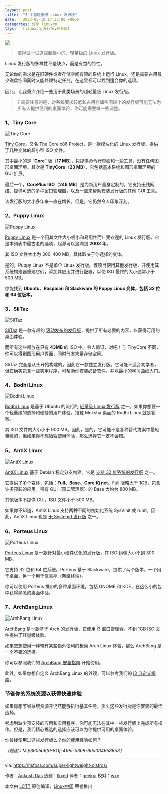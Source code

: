 ```yaml
---
layout: post
title:	"7 个超轻量级 Linux 发行版"
date:	2023-05-10 17:37:00 +0800 
categories:	分享 linuxcn 
tags:	[linuxcn,发行版,轻量级]
---
```



![](/Asserts/Images/album/202305/10/173608qso93mg46s8c5zgf.png)



> 
> 值得试一试这些超级小的、轻量级的 Linux 发行版。
> 
> 
> 


Linux 发行版的多样性不是缺点，而是有益的特性。


无论你的需求是在旧硬件或者存储空间有限的系统上运行 Linux，还是需要占用最少磁盘空间同时又能处理特定任务，在这里都可以找到适合你的选项。


因此，让我重点介绍一些用于此类场景的超轻量级 Linux 发行版。



> 
> ? 需要注意的是，对系统要求较低和占用存储空间较小的发行版可能无法为所有人提供便利的桌面体验，你可能需要做一些调整。
> 
> 
> 


### 1、Tiny Core


![Tiny Core](/Asserts/Images/album/202305/10/173705swj2t2j2xw6y770y.png)


[Tiny Core](http://tinycorelinux.net/?ref=itsfoss.com)，又名 The Core x86 Project，是一款模块化的 Linux 发行版，提供了几种变体的超小型 ISO 文件。


其中最小的是 “**Core**” 版（**17 MB**），只提供命令行界面和一些工具，没有任何图形桌面环境。其次是 **TinyCore**（**23 MB**），它包括基本系统和图形桌面环境的 GUI 扩展。


最后一个，**CorePlus ISO**（**248 MB**）是为新用户量身定制的，它支持无线网络、提供可选的多种窗口管理器，以及一些来帮助安装发行版的其他 GUI 工具。


该发行版的大小多年来一直在增长。但是，它仍然令人印象深刻。


### 2、Puppy Linux


![Puppy Linux](/Asserts/Images/album/202305/10/173706u0h08s4pa88xz298.jpg)


[Puppy Linux](https://puppylinux-woof-ce.github.io/?ref=itsfoss.com) 是一个因其文件大小极小和易用性而广受欢迎的 Linux 发行版。它是本列表中最古老的选项，起源可以追溯到 **2003** 年。


其 ISO 文件大小为 300-400 MB，具体取决于你选择的变体。


是的，Puppy Linux 不是单个 Linux 发行版。该项目使用其他发行版，并使用其系统构建器重建它们，添加其应用并进行配置，以使 ISO 最终的大小通常小于 500 MB。


你能找到 **Ubuntu、Raspbian 和 Slackware 的 Puppy Linux 变体，包括 32 位和 64 位版本。**


### 3、SliTaz


![SliTaz](/Asserts/Images/album/202305/10/173706y99b9ualep2aq6ae.jpg)


[SliTaz](https://www.slitaz.org/en/?ref=itsfoss.com) 是一款有趣的 [滚动发布的发行版](https://itsfoss.com/rolling-release/)，提供了所有必要的内容，以获得可用的桌面体验。


而所有这些都放在只有 **43MB** 的 ISO 中。令人惊讶，对吧！与 TinyCore 不同，你可以得到图形用户界面，同时节省大量存储空间。


SliTaz 完全是从头开始构建的，因此它一款独立发行版。它可能不适合初学者，但它确实包含一些实用程序，可帮助你安装必备软件，并以最小的学习曲线入门。


### 4、Bodhi Linux


![Bodhi Linux](/Asserts/Images/album/202305/10/173707xvtgs1h3rlevgjp1.jpg)


[Bodhi Linux](https://www.bodhilinux.com/?ref=itsfoss.com) 是基于 Ubuntu 的流行的 [轻量级 Linux 发行版](https://itsfoss.com/lightweight-linux-beginners/) 之一。如果你想要一个轻量级的选择和便捷的用户体验，搭载 Moksha 桌面的 Bodhi Linux 就是答案。


其 ISO 文件的大小小于 900 MB。因此，是的，它可能不是各种替代方案中最轻量级的，但如果你不想牺牲使用体验，那么选择它一定不会错。


### 5、AntiX Linux


![AntiX Linux](/Asserts/Images/album/202305/10/173707rfnksbkn6kslkcbv.jpg)


[AntiX Linux](https://antixlinux.com/?ref=itsfoss.com) 基于 Debian 稳定分支构建。它是 [支持 32 位系统的发行版](https://itsfoss.com/32-bit-linux-distributions/) 之一。


它提供了多个变体，包括：**Full、Base、Core 和 net**。Full 版略大于 1GB，包含许多预装的应用。带有 GUI（窗口管理器）的 Base 大约为 800 MB。


其他版本不提供 GUI，ISO 文件小于 500 MB。


如果你不知道，AntiX Linux 支持两种不同的初始化系统 SysVinit 或 runit。因此，AntiX Linux 也是 [无 Systemd 发行版](https://itsfoss.com/systemd-free-distros/) 之一。


### 6、Porteus Linux


![Porteus Linux](/Asserts/Images/album/202305/10/173708ptbwkzbyyybd2xhf.jpg)


[Porteus Linux](http://www.porteus.org/?ref=itsfoss.com) 是一款针对最小硬件优化的发行版，其 ISO 镜像大小不到 300 MB。


它支持 32 位和 64 位系统。Porteus 基于 Slackware，提供了两个版本，一个用于桌面，另一个用于信息亭（网络终端）。


你可以使用 Porteus 携带的多种桌面环境，包括 GNOME 和 KDE，在这么小的包中获得熟悉的桌面体验。


### 7、ArchBang Linux


![ArchBang Linux](/Asserts/Images/album/202305/10/173708wdva66upvw5qqv52.jpg)


[ArchBang](https://archbang.org/?ref=itsfoss.com) 是一款基于 Arch 的发行版，它使用 i3 窗口管理器，不到 1GB ISO 文件提供了轻量级体验。


如果您想使用一种带有某些额外便利的极简 Arch Linux 体验，那么 ArchBang 是一个不错的选择。


你可以参照我们的 [ArchBang 安装指南](https://itsfoss.com/install-archbang/) 开始使用。


此外，如果你想自定义 ArchBang Linux 的外观，可以参考我们的 [i3 自定义指南](https://itsfoss.com/i3-customization/)。


### 节省你的系统资源以获得快速体验


如果你想节省系统资源并仍然能够执行基本任务，那么这些发行版是你安装的最佳选择。


考虑到缺少预安装的应用和实用程序，你可能无法在其中一些发行版上完成所有操作。但是，我们精心挑选的选择应该可以为你提供可用的桌面体验。


你曾经使用过这些发行版么？你的使用经验如何？


*（题图：MJ/3605b6f0-811f-419a-b3b8-9da0046586b3）*




---


via: <https://itsfoss.com/super-lightweight-distros/>


作者：[Ankush Das](https://itsfoss.com/author/ankush/) 选题：[lkxed](https://github.com/lkxed/) 译者：[geekpi](https://github.com/geekpi) 校对：[wxy](https://github.com/wxy)


本文由 [LCTT](https://github.com/LCTT/TranslateProject) 原创编译，[Linux中国](https://linux.cn/) 荣誉推出
